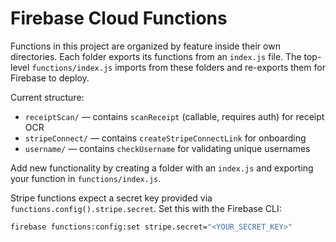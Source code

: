# Firebase Cloud Functions

Functions in this project are organized by feature inside their own directories.
Each folder exports its functions from an `index.js` file. The top-level
`functions/index.js` imports from these folders and re-exports them for
Firebase to deploy.

Current structure:

- `receiptScan/` &mdash; contains `scanReceipt` (callable, requires auth) for receipt OCR
- `stripeConnect/` &mdash; contains `createStripeConnectLink` for onboarding
- `username/` &mdash; contains `checkUsername` for validating unique usernames

Add new functionality by creating a folder with an `index.js` and exporting your
function in `functions/index.js`.

Stripe functions expect a secret key provided via `functions.config().stripe.secret`.
Set this with the Firebase CLI:

```sh
firebase functions:config:set stripe.secret="<YOUR_SECRET_KEY>"
```
